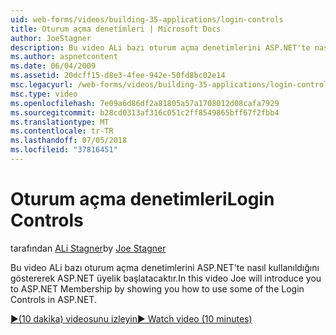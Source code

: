 ```yaml
---
uid: web-forms/videos/building-35-applications/login-controls
title: Oturum açma denetimleri | Microsoft Docs
author: JoeStagner
description: Bu video ALi bazı oturum açma denetimlerini ASP.NET'te nasıl kullanıldığını göstererek ASP.NET üyelik başlatacaktır.
ms.author: aspnetcontent
ms.date: 06/04/2009
ms.assetid: 20dcff15-d8e3-4fee-942e-50fd8bc02e14
msc.legacyurl: /web-forms/videos/building-35-applications/login-controls
msc.type: video
ms.openlocfilehash: 7e09a6d86df2a81805a57a1708012d08cafa7929
ms.sourcegitcommit: b28cd0313af316c051c2ff8549865bff67f2fbb4
ms.translationtype: MT
ms.contentlocale: tr-TR
ms.lasthandoff: 07/05/2018
ms.locfileid: "37816451"
---
```

<a name="login-controls"></a><span data-ttu-id="11e42-103">Oturum açma denetimleri</span><span class="sxs-lookup"><span data-stu-id="11e42-103">Login Controls</span></span>
====================
<span data-ttu-id="11e42-104">tarafından [ALi Stagner](https://github.com/JoeStagner)</span><span class="sxs-lookup"><span data-stu-id="11e42-104">by [Joe Stagner](https://github.com/JoeStagner)</span></span>

<span data-ttu-id="11e42-105">Bu video ALi bazı oturum açma denetimlerini ASP.NET'te nasıl kullanıldığını göstererek ASP.NET üyelik başlatacaktır.</span><span class="sxs-lookup"><span data-stu-id="11e42-105">In this video Joe will introduce you to ASP.NET Membership by showing you how to use some of the Login Controls in ASP.NET.</span></span>

[<span data-ttu-id="11e42-106">&#9654;(10 dakika) videosunu izleyin</span><span class="sxs-lookup"><span data-stu-id="11e42-106">&#9654; Watch video (10 minutes)</span></span>](https://channel9.msdn.com/Blogs/ASP-NET-Site-Videos/login-controls)

